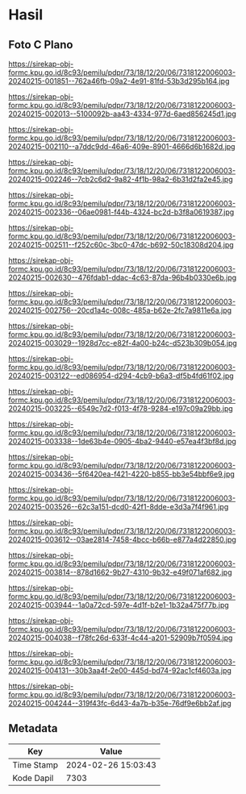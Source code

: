 # Hasil

## Foto C Plano

https://sirekap-obj-formc.kpu.go.id/8c93/pemilu/pdpr/73/18/12/20/06/7318122006003-20240215-001851--762a46fb-09a2-4e91-81fd-53b3d295b164.jpg

https://sirekap-obj-formc.kpu.go.id/8c93/pemilu/pdpr/73/18/12/20/06/7318122006003-20240215-002013--5100092b-aa43-4334-977d-6aed856245d1.jpg

https://sirekap-obj-formc.kpu.go.id/8c93/pemilu/pdpr/73/18/12/20/06/7318122006003-20240215-002110--a7ddc9dd-46a6-409e-8901-4666d6b1682d.jpg

https://sirekap-obj-formc.kpu.go.id/8c93/pemilu/pdpr/73/18/12/20/06/7318122006003-20240215-002246--7cb2c6d2-9a82-4f1b-98a2-6b31d2fa2e45.jpg

https://sirekap-obj-formc.kpu.go.id/8c93/pemilu/pdpr/73/18/12/20/06/7318122006003-20240215-002336--06ae0981-f44b-4324-bc2d-b3f8a0619387.jpg

https://sirekap-obj-formc.kpu.go.id/8c93/pemilu/pdpr/73/18/12/20/06/7318122006003-20240215-002511--f252c60c-3bc0-47dc-b692-50c18308d204.jpg

https://sirekap-obj-formc.kpu.go.id/8c93/pemilu/pdpr/73/18/12/20/06/7318122006003-20240215-002630--476fdab1-ddac-4c63-87da-96b4b0330e6b.jpg

https://sirekap-obj-formc.kpu.go.id/8c93/pemilu/pdpr/73/18/12/20/06/7318122006003-20240215-002756--20cd1a4c-008c-485a-b62e-2fc7a9811e6a.jpg

https://sirekap-obj-formc.kpu.go.id/8c93/pemilu/pdpr/73/18/12/20/06/7318122006003-20240215-003029--1928d7cc-e82f-4a00-b24c-d523b309b054.jpg

https://sirekap-obj-formc.kpu.go.id/8c93/pemilu/pdpr/73/18/12/20/06/7318122006003-20240215-003122--ed086954-d294-4cb9-b6a3-df5b4fd61f02.jpg

https://sirekap-obj-formc.kpu.go.id/8c93/pemilu/pdpr/73/18/12/20/06/7318122006003-20240215-003225--6549c7d2-f013-4f78-9284-e197c09a29bb.jpg

https://sirekap-obj-formc.kpu.go.id/8c93/pemilu/pdpr/73/18/12/20/06/7318122006003-20240215-003338--1de63b4e-0905-4ba2-9440-e57ea4f3bf8d.jpg

https://sirekap-obj-formc.kpu.go.id/8c93/pemilu/pdpr/73/18/12/20/06/7318122006003-20240215-003436--5f6420ea-f421-4220-b855-bb3e54bbf6e9.jpg

https://sirekap-obj-formc.kpu.go.id/8c93/pemilu/pdpr/73/18/12/20/06/7318122006003-20240215-003526--62c3a151-dcd0-42f1-8dde-e3d3a7f4f961.jpg

https://sirekap-obj-formc.kpu.go.id/8c93/pemilu/pdpr/73/18/12/20/06/7318122006003-20240215-003612--03ae2814-7458-4bcc-b66b-e877a4d22850.jpg

https://sirekap-obj-formc.kpu.go.id/8c93/pemilu/pdpr/73/18/12/20/06/7318122006003-20240215-003814--878d1662-9b27-4310-9b32-e49f071af682.jpg

https://sirekap-obj-formc.kpu.go.id/8c93/pemilu/pdpr/73/18/12/20/06/7318122006003-20240215-003944--1a0a72cd-597e-4d1f-b2e1-1b32a475f77b.jpg

https://sirekap-obj-formc.kpu.go.id/8c93/pemilu/pdpr/73/18/12/20/06/7318122006003-20240215-004038--f78fc26d-633f-4c44-a201-52909b7f0594.jpg

https://sirekap-obj-formc.kpu.go.id/8c93/pemilu/pdpr/73/18/12/20/06/7318122006003-20240215-004131--30b3aa4f-2e00-445d-bd74-92ac1cf4603a.jpg

https://sirekap-obj-formc.kpu.go.id/8c93/pemilu/pdpr/73/18/12/20/06/7318122006003-20240215-004244--319f43fc-6d43-4a7b-b35e-76df9e6bb2af.jpg


## Metadata

| Key        | Value               |
| ---------- | ------------------- |
| Time Stamp | 2024-02-26 15:03:43 |
| Kode Dapil | 7303                |




